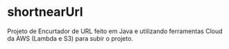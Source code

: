 # shortnearUrl
Projeto de Encurtador de URL feito em Java e utilizando ferramentas Cloud da AWS (Lambda e S3) para subir o projeto.
